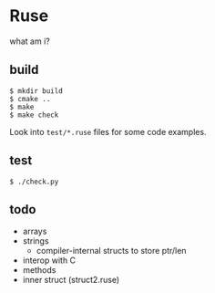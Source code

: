 # Ruse

what am i?

## build

```
$ mkdir build
$ cmake ..
$ make
$ make check
```

Look into `test/*.ruse` files for some code examples.

## test

```
$ ./check.py
```

## todo

* arrays
* strings
  * compiler-internal structs to store ptr/len
* interop with C
* methods
* inner struct (struct2.ruse)
